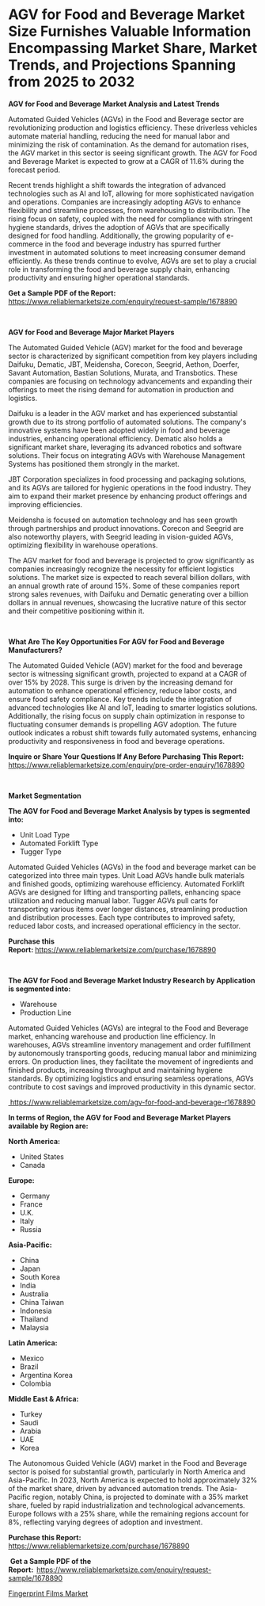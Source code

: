 <p><h1>AGV for Food and Beverage Market Size Furnishes Valuable Information Encompassing Market Share, Market Trends, and Projections Spanning from 2025 to 2032</h1></p><p><strong>AGV for Food and Beverage Market Analysis and Latest Trends</strong></p>
<p><p>Automated Guided Vehicles (AGVs) in the Food and Beverage sector are revolutionizing production and logistics efficiency. These driverless vehicles automate material handling, reducing the need for manual labor and minimizing the risk of contamination. As the demand for automation rises, the AGV market in this sector is seeing significant growth. The AGV for Food and Beverage Market is expected to grow at a CAGR of 11.6% during the forecast period.</p><p>Recent trends highlight a shift towards the integration of advanced technologies such as AI and IoT, allowing for more sophisticated navigation and operations. Companies are increasingly adopting AGVs to enhance flexibility and streamline processes, from warehousing to distribution. The rising focus on safety, coupled with the need for compliance with stringent hygiene standards, drives the adoption of AGVs that are specifically designed for food handling. Additionally, the growing popularity of e-commerce in the food and beverage industry has spurred further investment in automated solutions to meet increasing consumer demand efficiently. As these trends continue to evolve, AGVs are set to play a crucial role in transforming the food and beverage supply chain, enhancing productivity and ensuring higher operational standards.</p></p>
<p><strong>Get a Sample PDF of the Report:&nbsp;</strong> <a href="https://www.reliablemarketsize.com/enquiry/request-sample/1678890?utm_campaign=3550&utm_medium=2&utm_source=Github&utm_content=ia&utm_term=24032025&utm_id=agv-for-food-and-beverage">https://www.reliablemarketsize.com/enquiry/request-sample/1678890</a></p>
<p>&nbsp;</p>
<p><strong>AGV for Food and Beverage Major Market Players</strong></p>
<p><p>The Automated Guided Vehicle (AGV) market for the food and beverage sector is characterized by significant competition from key players including Daifuku, Dematic, JBT, Meidensha, Corecon, Seegrid, Aethon, Doerfer, Savant Automation, Bastian Solutions, Murata, and Transbotics. These companies are focusing on technology advancements and expanding their offerings to meet the rising demand for automation in production and logistics.</p><p>Daifuku is a leader in the AGV market and has experienced substantial growth due to its strong portfolio of automated solutions. The company's innovative systems have been adopted widely in food and beverage industries, enhancing operational efficiency. Dematic also holds a significant market share, leveraging its advanced robotics and software solutions. Their focus on integrating AGVs with Warehouse Management Systems has positioned them strongly in the market.</p><p>JBT Corporation specializes in food processing and packaging solutions, and its AGVs are tailored for hygienic operations in the food industry. They aim to expand their market presence by enhancing product offerings and improving efficiencies.</p><p>Meidensha is focused on automation technology and has seen growth through partnerships and product innovations. Corecon and Seegrid are also noteworthy players, with Seegrid leading in vision-guided AGVs, optimizing flexibility in warehouse operations.</p><p>The AGV market for food and beverage is projected to grow significantly as companies increasingly recognize the necessity for efficient logistics solutions. The market size is expected to reach several billion dollars, with an annual growth rate of around 15%. Some of these companies report strong sales revenues, with Daifuku and Dematic generating over a billion dollars in annual revenues, showcasing the lucrative nature of this sector and their competitive positioning within it.</p></p>
<p>&nbsp;</p>
<p><strong>What Are The Key Opportunities For AGV for Food and Beverage Manufacturers?</strong></p>
<p><p>The Automated Guided Vehicle (AGV) market for the food and beverage sector is witnessing significant growth, projected to expand at a CAGR of over 15% by 2028. This surge is driven by the increasing demand for automation to enhance operational efficiency, reduce labor costs, and ensure food safety compliance. Key trends include the integration of advanced technologies like AI and IoT, leading to smarter logistics solutions. Additionally, the rising focus on supply chain optimization in response to fluctuating consumer demands is propelling AGV adoption. The future outlook indicates a robust shift towards fully automated systems, enhancing productivity and responsiveness in food and beverage operations.</p></p>
<p><strong>Inquire or Share Your Questions If Any Before Purchasing This Report:</strong> <a href="https://www.reliablemarketsize.com/enquiry/pre-order-enquiry/1678890?utm_campaign=3550&utm_medium=2&utm_source=Github&utm_content=ia&utm_term=24032025&utm_id=agv-for-food-and-beverage">https://www.reliablemarketsize.com/enquiry/pre-order-enquiry/1678890</a></p>
<p>&nbsp;</p>
<p><strong>Market Segmentation</strong></p>
<p><strong>The AGV for Food and Beverage Market Analysis by types is segmented into:</strong></p>
<p><ul><li>Unit Load Type</li><li>Automated Forklift Type</li><li>Tugger Type</li></ul></p>
<p><p>Automated Guided Vehicles (AGVs) in the food and beverage market can be categorized into three main types. Unit Load AGVs handle bulk materials and finished goods, optimizing warehouse efficiency. Automated Forklift AGVs are designed for lifting and transporting pallets, enhancing space utilization and reducing manual labor. Tugger AGVs pull carts for transporting various items over longer distances, streamlining production and distribution processes. Each type contributes to improved safety, reduced labor costs, and increased operational efficiency in the sector.</p></p>
<p><strong>Purchase this Report:&nbsp;</strong><a href="https://www.reliablemarketsize.com/purchase/1678890?utm_campaign=3550&utm_medium=2&utm_source=Github&utm_content=ia&utm_term=24032025&utm_id=agv-for-food-and-beverage">https://www.reliablemarketsize.com/purchase/1678890</a></p>
<p>&nbsp;</p>
<p><strong>The AGV for Food and Beverage Market Industry Research by Application is segmented into:</strong></p>
<p><ul><li>Warehouse</li><li>Production Line</li></ul></p>
<p><p>Automated Guided Vehicles (AGVs) are integral to the Food and Beverage market, enhancing warehouse and production line efficiency. In warehouses, AGVs streamline inventory management and order fulfillment by autonomously transporting goods, reducing manual labor and minimizing errors. On production lines, they facilitate the movement of ingredients and finished products, increasing throughput and maintaining hygiene standards. By optimizing logistics and ensuring seamless operations, AGVs contribute to cost savings and improved productivity in this dynamic sector.</p></p>
<p><a href="https://www.reliablemarketsize.com/agv-for-food-and-beverage-r1678890?utm_campaign=3550&utm_medium=2&utm_source=Github&utm_content=ia&utm_term=24032025&utm_id=agv-for-food-and-beverage">&nbsp;https://www.reliablemarketsize.com/agv-for-food-and-beverage-r1678890</a></p>
<p><strong>In terms of Region, the AGV for Food and Beverage Market Players available by Region are:</strong></p>
<p>
    <p> <strong> North America: </strong>
        <ul>
            <li>United States</li>
            <li>Canada</li>
        </ul>
        </p> 
    <p> <strong> Europe: </strong>
        <ul>
            <li>Germany</li>
            <li>France</li>
            <li>U.K.</li>
            <li>Italy</li>
            <li>Russia</li>
        </ul>
        </p> 
    <p> <strong> Asia-Pacific: </strong>
        <ul>
            <li>China</li>
            <li>Japan</li>
            <li>South Korea</li>
            <li>India</li>
            <li>Australia</li>
            <li>China Taiwan</li>
            <li>Indonesia</li>
            <li>Thailand</li>
            <li>Malaysia</li>
        </ul>
        </p> 
    <p> <strong> Latin America: </strong>
        <ul>
            <li>Mexico</li>
            <li>Brazil</li>
            <li>Argentina Korea</li>
            <li>Colombia</li>
        </ul>
        </p> 
    <p> <strong> Middle East & Africa: </strong>
        <ul>
            <li>Turkey</li>
            <li>Saudi</li>
            <li>Arabia</li>
            <li>UAE</li>
            <li>Korea</li>
        </ul>
    </p>
    </p>
<p><p>The Autonomous Guided Vehicle (AGV) market in the Food and Beverage sector is poised for substantial growth, particularly in North America and Asia-Pacific. In 2023, North America is expected to hold approximately 32% of the market share, driven by advanced automation trends. The Asia-Pacific region, notably China, is projected to dominate with a 35% market share, fueled by rapid industrialization and technological advancements. Europe follows with a 25% share, while the remaining regions account for 8%, reflecting varying degrees of adoption and investment.</p></p>
<p><strong>Purchase this Report: </strong><a href="https://www.reliablemarketsize.com/purchase/1678890?utm_campaign=3550&utm_medium=2&utm_source=Github&utm_content=ia&utm_term=24032025&utm_id=agv-for-food-and-beverage">https://www.reliablemarketsize.com/purchase/1678890</a></p>
<p>&nbsp;<strong>Get a Sample PDF of the Report:&nbsp;&nbsp;</strong><a href="https://www.reliablemarketsize.com/enquiry/request-sample/1678890?utm_campaign=3550&utm_medium=2&utm_source=Github&utm_content=ia&utm_term=24032025&utm_id=agv-for-food-and-beverage">https://www.reliablemarketsize.com/enquiry/request-sample/1678890</a></p>
<p><strong></strong></p>
<p><p><a href="https://github.com/chaiszepkadk/Market-Research-Report-List-1/blob/main/fingerprint-films-market.md?utm_campaign=3550&utm_medium=2&utm_source=Github&utm_content=ia&utm_term=24032025&utm_id=agv-for-food-and-beverage">Fingerprint Films Market</a></p></p>